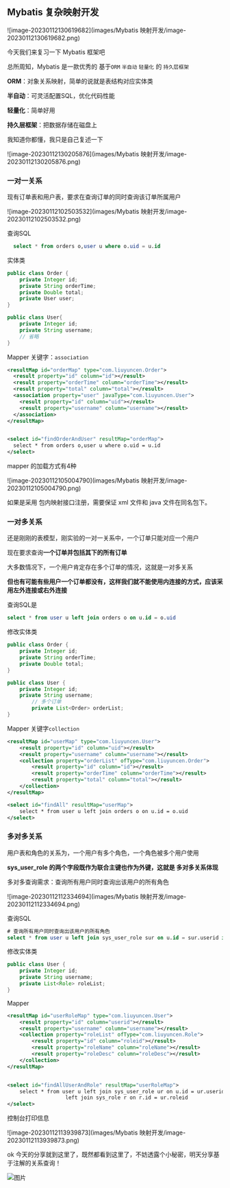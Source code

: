 ## Mybatis 复杂映射开发

![image-20230112130619682](images/Mybatis 映射开发/image-20230112130619682.png)

今天我们来复习一下 Mybatis 框架吧

总所周知，Mybatis 是一款优秀的 基于`ORM` `半自动` `轻量化` 的 `持久层框架`

**ORM**：对象关系映射，简单的说就是表结构对应实体类

**半自动**：可灵活配置SQL，优化代码性能

**轻量化**：简单好用

**持久层框架**：把数据存储在磁盘上

我知道你都懂，我只是自己复述一下

![image-20230112130205876](images/Mybatis 映射开发/image-20230112130205876.png)

### 一对一关系

现有订单表和用户表，要求在查询订单的同时查询该订单所属用户

![image-20230112102503532](images/Mybatis 映射开发/image-20230112102503532.png)

查询SQL

```sql
  select * from orders o,user u where o.uid = u.id
```

实体类

```java
public class Order {
    private Integer id;
    private String orderTime;
    private Double total;
  	private User user;
}

public class User{
    private Integer id;
    private String username;
  	// 省略
}
```

Mapper 关键字：`association`

```xml
<resultMap id="orderMap" type="com.liuyuncen.Order">
  <result property="id" column="id"></result>
  <result property="orderTime" column="orderTime"></result>
  <result property="total" column="total"></result>
  <association property="user" javaType="com.liuyuncen.User">
    <result property="id" column="uid"></result>
    <result property="username" column="username"></result>
  </association>
</resultMap>


<select id="findOrderAndUser" resultMap="orderMap">
  select * from orders o,user u where o.uid = u.id
</select>
```

mapper 的加载方式有4种

![image-20230112105004790](images/Mybatis 映射开发/image-20230112105004790.png)

如果是采用   包内映射接口注册，需要保证 xml 文件和 java 文件在同名包下。



### 一对多关系

还是刚刚的表模型，刚实验的一对一关系中，一个订单只能对应一个用户

现在要求查询**一个订单并包括其下的所有订单**

大多数情况下，一个用户肯定存在多个订单的情况，这就是一对多关系

**但也有可能有些用户一个订单都没有，这样我们就不能使用内连接的方式，应该采用左外连接或右外连接**



查询SQL是

```sql
select * from user u left join orders o on u.id = o.uid
```

修改实体类

```java
public class Order {
    private Integer id;
    private String orderTime;
    private Double total;
}

public class User {
    private Integer id;
    private String username;
		// 多个订单
		private List<Order> orderList;
}
```

Mapper 关键字`collection`

```xml
<resultMap id="userMap" type="com.liuyuncen.User">
    <result property="id" column="uid"></result>
    <result property="username" column="username"></result>
    <collection property="orderList" ofType="com.liuyuncen.Order">
        <result property="id" column="id"></result>
        <result property="orderTime" column="orderTime"></result>
        <result property="total" column="total"></result>
    </collection>
</resultMap>

<select id="findAll" resultMap="userMap">
    select * from user u left join orders o on u.id = o.uid
</select>
```



### 多对多关系

用户表和角色的关系为，一个用户有多个角色，一个角色被多个用户使用

**sys_user_role 的两个字段既作为联合主键也作为外键，这就是 多对多关系体现**

多对多查询需求：查询所有用户同时查询出该用户的所有角色

![image-20230112112334694](images/Mybatis 映射开发/image-20230112112334694.png)

查询SQL

```sql
# 查询所有用户同时查询出该用户的所有角色
select * from user u left join sys_user_role sur on u.id = sur.userid inner join sys_role sr on sur.roleid = sr.id
```

修改实体类

```java
public class User {
    private Integer id;
    private String username;
    private List<Role> roleList;
}
```

Mapper

```xml
<resultMap id="userRoleMap" type="com.liuyuncen.User">
    <result property="id" column="userid"></result>
    <result property="username" column="username"></result>
    <collection property="roleList" ofType="com.liuyuncen.Role">
        <result property="id" column="roleid"></result>
        <result property="roleName" column="roleName"></result>
        <result property="roleDesc" column="roleDesc"></result>
    </collection>
</resultMap>


<select id="findAllUserAndRole" resultMap="userRoleMap">
    select * from user u left join sys_user_role ur on u.id = ur.userid
                   left join sys_role r on r.id = ur.roleid
</select>
```

控制台打印信息

![image-20230112113939873](images/Mybatis 映射开发/image-20230112113939873.png)

ok 今天的分享就到这里了，既然都看到这里了，不妨透露个小秘密，明天分享基于注解的关系查询！

![图片](https://mmbiz.qpic.cn/mmbiz_png/ELQw2WCMgt0KrF2J0JKwicaXgmFJOic558uNpS4Q7JibsVsJSrh4DP8wOiaTMtuHp095r8HnJyx8XeURCPjYvjibbQg/640?wx_fmt=png&wxfrom=5&wx_lazy=1&wx_co=1)